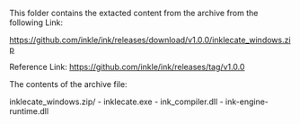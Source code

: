 This folder contains the extacted content from the archive from the following Link:

https://github.com/inkle/ink/releases/download/v1.0.0/inklecate_windows.zip

Reference Link: https://github.com/inkle/ink/releases/tag/v1.0.0

The contents of the archive file:

inklecate_windows.zip/
    - inklecate.exe
    - ink_compiler.dll
    - ink-engine-runtime.dll
